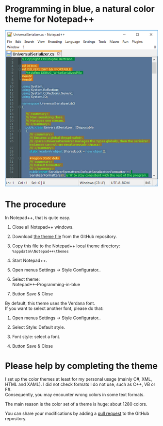 ﻿# Programming in blue, a natural color theme for Notepad++

![](https://raw.githubusercontent.com/ChrisBertrandDotNet/Programming-in-blue/master/programming_in_blue_Notepad%2B%2B.png)

# The procedure

In Notepad++, that is quite easy.

1.  Close all Notepad++ windows.
    
2.  Download [the theme file](https://raw.githubusercontent.com/ChrisBertrandDotNet/Programming-in-blue/master/Notepad++-Programming-in-blue.xml) from the GitHub repository.
    
3.  Copy this file to the Notepad++ local theme directory:  
    `%appdata%\Notepad++\themes`
    
4.  Start Notepad++.
    
5.  Open menus Settings → Style Configurator..
    
6.  Select theme:  
    Notepad++-Programming-in-blue
    
7.  Button Save & Close
    

By default, this theme uses the Verdana font.  
If you want to select another font, please do that:

1.  Open menus Settings → Style Configurator..
    
2.  Select Style: Default style.
    
3.  Font style: select a font.
    
4.  Button Save & Close
    

# Please help by completing the theme

I set up the color themes at least for my personal usage (mainly C#, XML, HTML and XAML). I did not check formats I do not use, such as C++, VB or F#.  
Consequently, you may encounter wrong colors in some text formats.

The main reason is the color set of a theme is huge: about 1280 colors.  

You can share your modifications by adding a [pull request](https://github.com/ChrisBertrandDotNet/Programming-in-blue/pulls) to the GitHub repository.